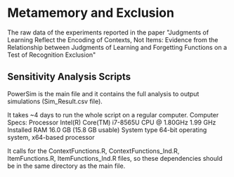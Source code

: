# Metamemory and Exclusion

The raw data of the experiments reported in the paper "Judgments of Learning Reflect the Encoding of Contexts, Not Items: Evidence from the Relationship between Judgments of Learning and Forgetting Functions on a Test of Recognition Exclusion"


## Sensitivity Analysis Scripts
PowerSim is the main file and it contains the full analysis to output simulations (Sim_Result.csv file).

It takes ~4 days to run the whole script on a regular computer.
Computer Specs:
Processor Intel(R) Core(TM) i7-8565U CPU @ 1.80GHz 1.99 GHz
Installed RAM 16.0 GB (15.8 GB usable)
System type 64-bit operating system, x64-based processor

It calls for the ContextFunctions.R, ContextFunctions_Ind.R, ItemFunctions.R, ItemFunctions_Ind.R files, so these dependencies should be in the same directory as the main file.
